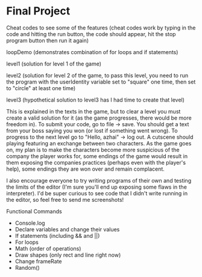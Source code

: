 # Final Project
 
Cheat codes to see some of the features (cheat codes work by typing in the code and hitting the run button, the code should appear, hit the stop program button then run it again)
 
loopDemo (demonstrates combination of for loops and if statements)

level1 (solution for level 1 of the game)

level2 (solution for level 2 of the game, to pass this level, you need to run the program with the userIdentity variable set to "square" one time, then set to "circle" at least one time)

level3 (hypothetical solution to level3 has I had time to create that level)

This is explained in the texts in the game, but to clear a level you must create a valid solution for it (as the game progresses, there would be more freedom in). To submit your code, go to file -> save. You should get a text from your boss saying you won (or lost if something went wrong). To progress to the next level go to "Hello, azhai" -> log out. A cutscene should playing featuring an exchange between two characters. As the game goes on, my plan is to make the characters become more suspicious of the company the player works for, some endings of the game would result in them exposing the companies practices (perhaps even with the player's help), some endings they are won over and remain complacent.

I also encourage everyone to try writing programs of their own and testing the limits of the editor (I'm sure you'll end up exposing some flaws in the interpreter). I'd be super curious to see code that I didn't write running in the editor, so feel free to send me screenshots!

Functional Commands
- Console.log
- Declare variables and change their values
- If statements (including && and ||)
- For loops
- Math (order of operations)
- Draw shapes (only rect and line right now)
- Change frameRate
- Random()
